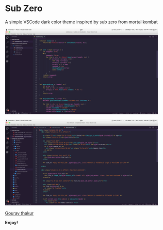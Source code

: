 # Sub Zero

A simple VSCode dark color theme inspired by sub zero from mortal kombat


![screenshot](theme-showcase-1.png)

![screenshot](theme-showcase-2.png)


[Gourav thakur](https://gouravthakur.com "Publisher's website")

**Enjoy!**

